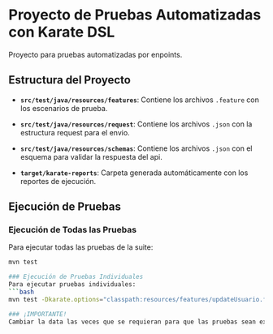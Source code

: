 # Proyecto de Pruebas Automatizadas con Karate DSL
Proyecto para pruebas automatizadas por enpoints.

## Estructura del Proyecto

- **`src/test/java/resources/features`**: Contiene los archivos `.feature` con los escenarios de prueba.

- **`src/test/java/resources/request`**: Contiene los archivos `.json` con la estructura request para el envio.

- **`src/test/java/resources/schemas`**: Contiene los archivos `.json` con el esquema para validar la respuesta del api.

- **`target/karate-reports`**: Carpeta generada automáticamente con los reportes de ejecución.

## Ejecución de Pruebas

### Ejecución de Todas las Pruebas
Para ejecutar todas las pruebas de la suite:
```bash
mvn test

### Ejecución de Pruebas Individuales
Para ejecutar pruebas individuales:
```bash
mvn test -Dkarate.options="classpath:resources/features/updateUsuario.feature"

### ¡IMPORTANTE!
Cambiar la data las veces que se requieran para que las pruebas sean exitosas.
